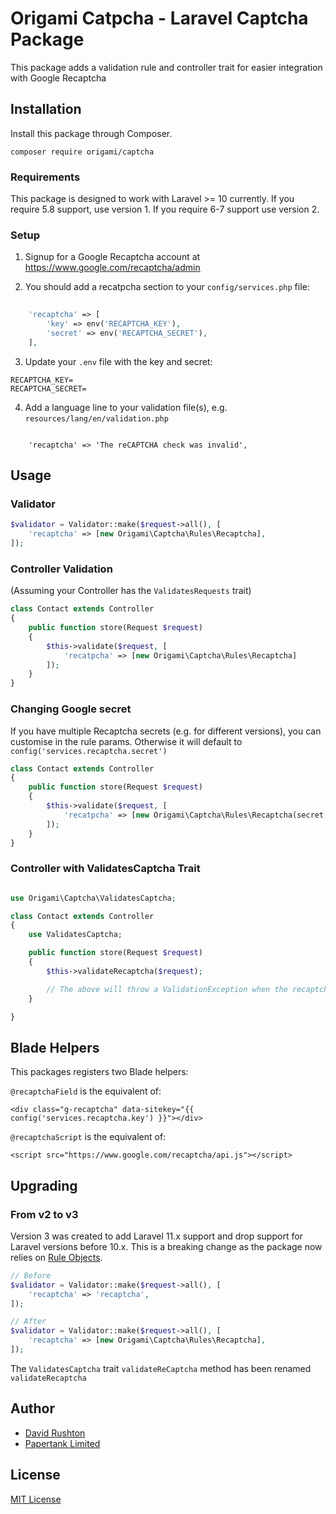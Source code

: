 # Origami Catpcha - Laravel Captcha Package

This package adds a validation rule and controller trait for easier integration with Google Recaptcha

## Installation

Install this package through Composer.

```
composer require origami/captcha
```

### Requirements

This package is designed to work with Laravel >= 10 currently. If you require 5.8 support, use version 1. If you require 6-7 support use version 2.

### Setup

1. Signup for a Google Recaptcha account at https://www.google.com/recaptcha/admin

2. You should add a recatpcha section to your `config/services.php` file:

```php
    
    'recaptcha' => [
        'key' => env('RECAPTCHA_KEY'),
        'secret' => env('RECAPTCHA_SECRET'),
    ],

```

3. Update your `.env` file with the key and secret:

```
RECAPTCHA_KEY=
RECAPTCHA_SECRET=
```

4. Add a language line to your validation file(s), e.g. `resources/lang/en/validation.php`

```

    'recaptcha' => 'The reCAPTCHA check was invalid',

```

## Usage

### Validator

```php
$validator = Validator::make($request->all(), [
    'recaptcha' => [new Origami\Captcha\Rules\Recaptcha],
]);
```

### Controller Validation

(Assuming your Controller has the `ValidatesRequests` trait)

```php
class Contact extends Controller
{
    public function store(Request $request)
    {
        $this->validate($request, [
            'recatpcha' => [new Origami\Captcha\Rules\Recaptcha]
        ]);
    }
}
```

### Changing Google secret

If you have multiple Recaptcha secrets (e.g. for different versions), you can customise in the rule params. Otherwise it will default to `config('services.recaptcha.secret')`

```php
class Contact extends Controller
{
    public function store(Request $request)
    {
        $this->validate($request, [
            'recatpcha' => [new Origami\Captcha\Rules\Recaptcha(secret: '123')]
        ]);
    }
}
```

### Controller with ValidatesCaptcha Trait

```php

use Origami\Captcha\ValidatesCaptcha;

class Contact extends Controller
{
    use ValidatesCaptcha;

    public function store(Request $request)
    {
        $this->validateRecaptcha($request);

        // The above will throw a ValidationException when the recaptcha fails.
    }

}
```

## Blade Helpers

This packages registers two Blade helpers:

`@recaptchaField` is the equivalent of:

```
<div class="g-recaptcha" data-sitekey="{{ config('services.recaptcha.key') }}"></div>
```

`@recaptchaScript` is the equivalent of:

```
<script src="https://www.google.com/recaptcha/api.js"></script>
```

## Upgrading

### From v2 to v3

Version 3 was created to add Laravel 11.x support and drop support for Laravel versions before 10.x. This is a breaking change as the package now relies on [Rule Objects](https://laravel.com/docs/10.x/validation#using-rule-objects).

```php
// Before
$validator = Validator::make($request->all(), [
    'recaptcha' => 'recaptcha',
]);

// After
$validator = Validator::make($request->all(), [
    'recaptcha' => [new Origami\Captcha\Rules\Recaptcha],
]);
```

The `ValidatesCaptcha` trait `validateReCaptcha` method has been renamed `validateRecaptcha`

## Author
- [David Rushton](https://github.com/davidrushton)
- [Papertank Limited](http://papertank.com)

## License
[MIT License](http://github.com/papertank/origami-captcha/blob/master/LICENSE)